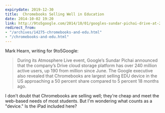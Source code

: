 ```yaml
---
expirydate: 2019-12-30
title:  Chromebooks Selling Well in Education
date: 2014-10-02 19:20
link: http://9to5google.com/2014/10/01/googles-sundar-pichai-drive-at-240m-active-users-chromebooks-approaching-50-us-edu-market-video/
redirect_from:
- "/archives/14275-chromebooks-and-edu.html"
- "/chromebooks-and-edu.html"
---
```



Mark Hearn, writing for 9to5Google: 

> During its Atmosphere Live event, Google’s Sundar Pichai announced that the company’s Drive cloud storage platform has over 240 million active users, up 190 from million since June. The Google executive also revealed that Chromebooks are largest selling EDU device in the US approaching a 50 percent share compared to 5 percent 18 months ago.

I don't doubt that Chromebooks are selling well; they're cheap and meet the web-based needs of most students. But I'm wondering what counts as a "device." Is the iPad included here? 
